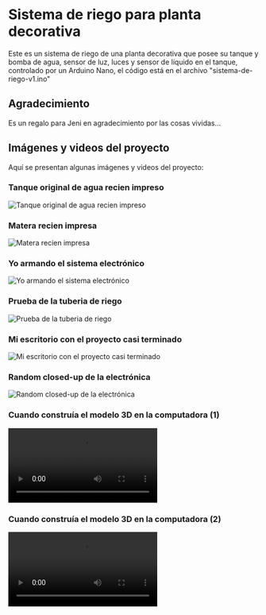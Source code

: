 # Sistema de riego para planta decorativa

Este es un sistema de riego de una planta decorativa que posee su tanque y bomba de agua, sensor de luz, luces y sensor de líquido en el tanque, controlado por un Arduino Nano, el código está en el archivo "sistema-de-riego-v1.ino"

## Agradecimiento

Es un regalo para Jeni en agradecimiento por las cosas vividas...

## Imágenes y videos del proyecto

Aquí se presentan algunas imágenes y videos del proyecto:

### Tanque original de agua recien impreso
![Tanque original de agua recien impreso](./imagenes/20220806_100245.jpg "Tanque original de agua recien impreso")

### Matera recien impresa
![Matera recien impresa](./imagenes/20220915_071057.jpg "Matera recien impresa")

### Yo armando el sistema electrónico 
![Yo armando el sistema electrónico](./imagenes/20220919_190635.jpg "Yo armando el sistema electrónico")

### Prueba de la tuberia de riego
![Prueba de la tuberia de riego](./imagenes/IMG_20230406_112919.jpg "Prueba de la tuberia de riego")

### Mi escritorio con el proyecto casi terminado
![Mi escritorio con el proyecto casi terminado](./imagenes/IMG_20230409_234847.jpg "Mi escritorio con el proyecto casi terminado")

### Random closed-up de la electrónica
![Random closed-up de la electrónica](./imagenes/IMG_20230411_110534.jpg "Random closed-up de la electrónica")

### Cuando construía el modelo 3D en la computadora (1)
![Cuando construía el modelo 3D en la computadora (1)](./imagenes/20220824_193628.mp4 "Cuando construía el modelo 3D en la computadora (1)")

### Cuando construía el modelo 3D en la computadora (2)
![Cuando construía el modelo 3D en la computadora (2)](./imagenes/20220912_152014.mp4 "Cuando construía el modelo 3D en la computadora (2)")